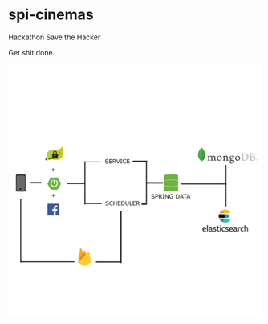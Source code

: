 # spi-cinemas
Hackathon Save the Hacker

Get shit done.

![alt text](https://raw.githubusercontent.com/amriteya/spi-cinemas/master/images/18362488_894902177318243_494200244_o.png)

